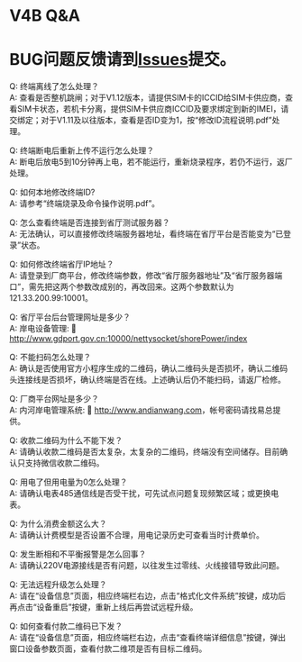 # V4B Q&A
BUG问题反馈请到[Issues](https://github.com/Simon-Leung/V4B/issues)提交。
=====

Q: 终端离线了怎么处理？  
A: 查看是否整机跳闸；对于V1.12版本，请提供SIM卡的ICCID给SIM卡供应商，查看SIM卡状态，若机卡分离，提供SIM卡供应商ICCID及要求绑定到新的IMEI，请交绑定；对于V1.11及以往版本，查看是否ID变为1，按“修改ID流程说明.pdf”处理。

Q: 终端断电后重新上传不运行怎么处理？  
A: 断电后放电5到10分钟再上电，若不能运行，重新烧录程序，若仍不运行，返厂处理。

Q: 如何本地修改终端ID?  
A: 请参考“终端烧录及命令操作说明.pdf”。

Q: 怎么查看终端是否连接到省厅测试服务器？  
A: 无法确认，可以直接修改终端服务器地址，看终端在省厅平台是否能变为“已登录”状态。

Q: 如何修改终端省厅IP地址？  
A: 请登录到厂商平台，修改终端参数，修改“省厅服务器地址”及“省厅服务器端口”，需先把这两个参数改成别的，再改回来。这两个参数默认为121.33.200.99:10001。

Q: 省厅平台后台管理网址是多少？  
A: 岸电设备管理: :link: <http://www.gdport.gov.cn:10000/nettysocket/shorePower/index>

Q: 不能扫码怎么处理？  
A: 确认是否使用官方小程序生成的二维码，确认二维码头是否损坏，确认二维码头连接线是否损坏，确认终端是否在线。上述确认后仍不能扫码，请返厂检修。

Q: 厂商平台网址是多少？  
A: 内河岸电管理系统: :link: <http://www.andianwang.com>，帐号密码请找易总提供。

Q: 收款二维码为什么不能下发？  
A: 请确认收款二维码是否太复杂，太复杂的二维码，终端没有空间储存。目前确认只支持微信收款二维码。

Q: 用电了但用电量为0怎么处理？  
A: 请确认电表485通信线是否受干扰，可先试点问题复现频繁区域；或更换电表。

Q: 为什么消费金额这么大？  
A: 请确认计费模型是否设置不合理，用电记录历史可查看当时计费单价。

Q: 发生断相和不平衡报警是怎么回事？  
A: 请确认220V电源接线是否有问题，以往发生过零线、火线接错导致此问题。

Q: 无法远程升级怎么处理？  
A: 请在“设备信息”页面，相应终端栏右边，点击“格式化文件系统”按键，成功后再点击“设备重启”按键，重新上线后再尝试远程升级。

Q: 如何查看付款二维码已下发？  
A: 请在“设备信息”页面，相应终端栏右边，点击“查看终端详细信息”按键，弹出窗口设备参数页面，查看付款二维项是否有目标二维码。

